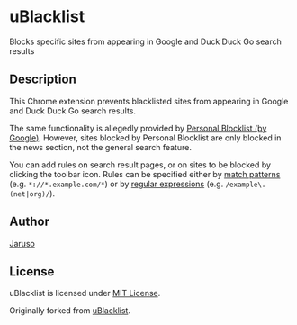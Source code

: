# uBlacklist
Blocks specific sites from appearing in Google and Duck Duck Go search results

## Description
This Chrome extension prevents blacklisted sites from appearing in Google and Duck Duck Go search results.

The same functionality is allegedly provided by [Personal Blocklist (by Google)](https://chrome.google.com/webstore/detail/personal-blocklist-by-goo/nolijncfnkgaikbjbdaogikpmpbdcdef). However, sites blocked by Personal Blocklist are only blocked in the news section, not the general search feature.

You can add rules on search result pages, or on sites to be blocked by clicking the toolbar icon. Rules can be specified either by [match patterns](https://developer.mozilla.org/en-US/docs/Mozilla/Add-ons/WebExtensions/Match_patterns) (e.g. `*://*.example.com/*`) or by [regular expressions](https://developer.mozilla.org/en-US/docs/Web/JavaScript/Guide/Regular_Expressions) (e.g. `/example\.(net|org)/`).

## Author
[Jaruso](https://github.com/Jaruso)

## License
uBlacklist is licensed under [MIT License](LICENSE.txt).

Originally forked from [uBlacklist](https://github.com/iorate/uBlacklist).
